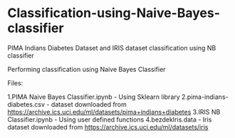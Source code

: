 # Classification-using-Naive-Bayes-classifier
PIMA Indians Diabetes Dataset and IRIS dataset classification using NB classifier

Performing classification using Naive Bayes Classifier

Files:

1.PIMA Naive Bayes Classifier.ipynb - Using Sklearn library
2.pima-indians-diabetes.csv - dataset downloaded from https://archive.ics.uci.edu/ml/datasets/pima+indians+diabetes
3.IRIS NB Classifier.ipynb - Using user defined functions
4.bezdekIris.data - Iris dataset downloaded from https://archive.ics.uci.edu/ml/datasets/iris

